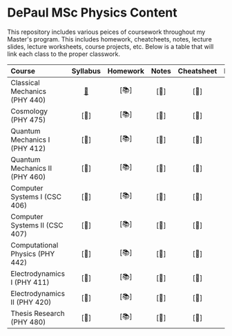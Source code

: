 # DePaul MSc Physics Content

This repository includes various peices of coursework throughout my Master's program. This includes homework, cheatcheets, notes, lecture slides, lecture worksheets, course projects, etc. Below is a table that will link each class to the proper classwork. 

| Course                               | Syllabus |           Homework                            |  Notes  |    Cheatsheet    |                           Project                            |
| :----------------------------------------------------------- | :-------------: |:----------------------------------------------------------: | :-----: | :--------------: | :----------------------------------------------------------: |
| Classical Mechanics   (PHY 440) | [:page_facing_up:](https://github.com/timothypholmes/depaul-msc-phy/blob/main/phy-440/syllabus/syl440a19.pdf)   | [:books:]| [:memo:] | [:page_with_curl:]| [:floppy_disk:] |
| Cosmology             (PHY 475) | [:page_facing_up:]   | [:books:]| [:memo:] | [:page_with_curl:]| [:floppy_disk:] |
| Quantum Mechanics I   (PHY 412) | [:page_facing_up:]   | [:books:]| [:memo:] | [:page_with_curl:]| [:floppy_disk:] |
| Quantum Mechanics II  (PHY 460) | [:page_facing_up:]   | [:books:]| [:memo:] | [:page_with_curl:]| [:floppy_disk:] |
| Computer Systems I    (CSC 406) | [:page_facing_up:]   | [:books:]| [:memo:] | [:page_with_curl:]| [:floppy_disk:] |
| Computer Systems II   (CSC 407) | [:page_facing_up:]   | [:books:]| [:memo:] | [:page_with_curl:]| [:floppy_disk:] |
| Computational Physics (PHY 442) | [:page_facing_up:]   | [:books:]| [:memo:] | [:page_with_curl:]| [:floppy_disk:] |
| Electrodynamics I     (PHY 411) | [:page_facing_up:]   | [:books:]| [:memo:] | [:page_with_curl:]| [:floppy_disk:] |
| Electrodynamics II    (PHY 420) | [:page_facing_up:]   | [:books:]| [:memo:] | [:page_with_curl:]| [:floppy_disk:] |
| Thesis Research       (PHY 480) | [:page_facing_up:]   | [:books:]| [:memo:] | [:page_with_curl:]| [:floppy_disk:] |

